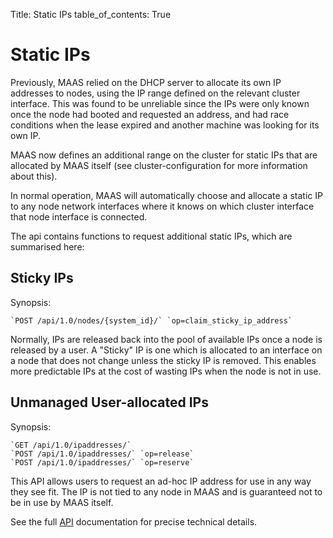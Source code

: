 Title: Static IPs
table_of_contents: True

# Static IPs

Previously, MAAS relied on the DHCP server to allocate its own IP addresses to
nodes, using the IP range defined on the relevant cluster interface. This was
found to be unreliable since the IPs were only known once the node had booted
and requested an address, and had race conditions when the lease expired and
another machine was looking for its own IP.

MAAS now defines an additional range on the cluster for static IPs that are
allocated by MAAS itself (see cluster-configuration for more information about
this).

In normal operation, MAAS will automatically choose and allocate a static IP
to any node network interfaces where it knows on which cluster interface that
node interface is connected.

The api contains functions to request additional static IPs, which are
summarised here:

## Sticky IPs

Synopsis:

```no-highlight
`POST /api/1.0/nodes/{system_id}/` `op=claim_sticky_ip_address`
```

Normally, IPs are released back into the pool of available IPs once a node is
released by a user. A "Sticky" IP is one which is allocated to an interface on
a node that does not change unless the sticky IP is removed. This enables more
predictable IPs at the cost of wasting IPs when the node is not in use.

## Unmanaged User-allocated IPs

Synopsis:
```no-highlight
`GET /api/1.0/ipaddresses/`
`POST /api/1.0/ipaddresses/` `op=release`
`POST /api/1.0/ipaddresses/` `op=reserve`
```

This API allows users to request an ad-hoc IP address for use in any way they
see fit. The IP is not tied to any node in MAAS and is guaranteed not to be in
use by MAAS itself.

See the full [API][api] documentation for precise technical details.

<!-- LINKS -->
[api]: ./api.md
